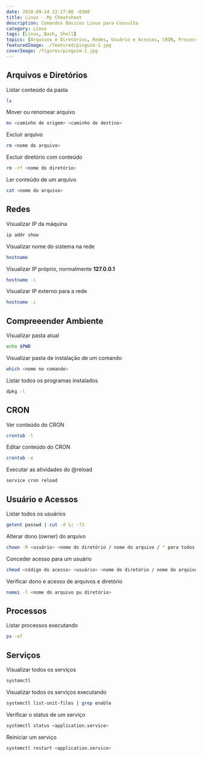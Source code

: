 ```yaml
---
date: 2018-09-24 22:17:00 -0300
title: Linux - My Cheatsheet
description: Comandos Básicos Linux para Consulta
category: Linux
tags: [Linux, Bash, Shell]
topics: [Arquivos e Diretórios, Redes, Usuário e Acessos, CRON, Processos, Serviços]
featuredImage: ./featured/pinguim-1.jpg
coverImage: /figures/pinguim-1.jpg
---
```


## Arquivos e Diretórios

Listar conteúdo da pasta

```bash
ls
```

Mover ou renomear arquivo

```bash
mv <caminho de origem> <caminho de destino>
```

Excluir arquivo

```bash
rm <nome do arquivo>
```

Excluir diretório com conteúdo

```bash
rm -rf <nome do diretório>
```

Ler conteúdo de um arquivo

```bash
cat <nome do arquivo>
```

## Redes

Visualizar IP da máquina

```bash
ip addr show
```

Visualizar nome do sistema na rede

```bash
hostname
```

Visualizar IP próprio, normalmente **127.0.0.1**

```bash
hostname -i
```

Visualizar IP externo para a rede

```bash
hostname -i
```

## Compreeender Ambiente

Visualizar pasta atual

```bash
echo $PWD
```

Visualizar pasta de instalação de um comando

```bash
which <nome no comando>
```

Listar todos os programas instalados

```bash
dpkg -l
```

## CRON

Ver conteúdo do CRON

```bash
crontab -l
```

Editar conteúdo do CRON

```bash
crontab -e
```

Executar as atividades do @reload

```bash
service cron reload
```

## Usuário e Acessos

Listar todos os usuários

```bash
getent passwd | cut -d \: -f1
```

Alterar dono (owner) do arquivo

```bash
chown -R <usuário> <nome do diretório / nome do arquivo / * para todos os arquivos>
```

Conceder acesso para um usuário

```bash
chmod <código do acesso> <usuário> <nome do diretório / nome do arquivo / * para todos os arquivos>
```

Verificar dono e acesso de arquivos e diretório

```bash
namei -l <nome do arquivo pu diretório>
```

## Processos

Listar processos executando

```bash
ps -ef
```

## Serviços

Visualizar todos os serviços

```bash
systemctl
```

Visualizar todos os serviços executando

```bash
systemctl list-unit-files | grep enable
```

Verificar o status de um serviço

```bash
systemctl status <application.service>
```

Reiniciar um serviço

```bash
systemctl restart <application.service>
```
